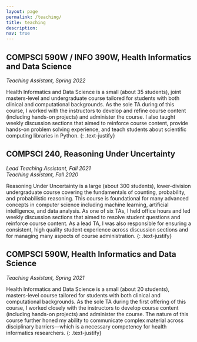```yaml
---
layout: page
permalink: /teaching/
title: teaching
description: 
nav: true
---
```

## COMPSCI 590W / INFO 390W, Health Informatics and Data Science
_Teaching Assistant, Spring 2022_

Health Informatics and Data Science is a small (about 35 students), joint masters-level and undergraduate course tailored for students with both clinical and computational backgrounds.
As the sole TA during of this course, I worked with the instructors to develop and refine course content (including hands-on projects) and administer the course.
I also taught weekly discussion sections that aimed to reinforce course content, provide hands-on problem solving experience, and teach students about scientific computing libraries in Python.
{: .text-justify}

## COMPSCI 240, Reasoning Under Uncertainty
_Lead Teaching Assistant, Fall 2021_ <br />
_Teaching Assistant, Fall 2020_

Reasoning Under Uncertainty is a large (about 300 students), lower-division undergraduate course covering the fundamentals of counting, probability, and probabilistic reasoning.
This course is foundational for many advanced concepts in computer science including machine learning, artificial intelligence, and data analysis.
As one of six TAs, I held office hours and led weekly discussion sections that aimed to resolve student questions and reinforce course content.
As a lead TA, I was also responsible for ensuring a consistent, high quality student experience across discussion sections and for managing many aspects of course administration.
{: .text-justify}


## COMPSCI 590W, Health Informatics and Data Science
_Teaching Assistant, Spring 2021_

Health Informatics and Data Science is a small (about 20 students), masters-level course tailored for students with both clinical and computational backgrounds.
As the sole TA during the first offering of this course, I worked closely with the instructors to develop course content (including hands-on projects) and administer the course.
The nature of this course further honed my ability to communicate complex material across disciplinary barriers&mdash;which is a necessary competency for health informatics researchers.
{: .text-justify}
